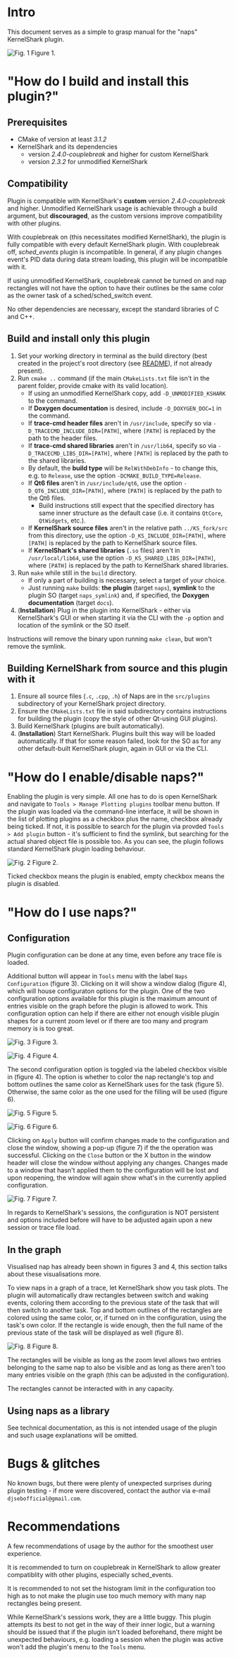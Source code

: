 # Intro

This document serves as a simple to grasp manual for the "naps" KernelShark plugin.

![Fig. 1](../images/NapsWorking.png)
Figure 1.

# "How do I build and install this plugin?"

## Prerequisites

- CMake of version at least *3.1.2*
- KernelShark and its dependencies
  - version *2.4.0-couplebreak* and higher for custom KernelShark
  - version *2.3.2* for unmodified KernelShark

## Compatibility

Plugin is compatible with KernelShark's **custom** version *2.4.0-couplebreak* and higher.
Unmodified KernelShark usage is achievable through a build argument, but **discouraged**, as the
custom versions improve compatibility with other plugins.

With couplebreak on (this necessitates modified KernelShark), the plugin is fully compatible with every default 
KernelShark plugin. With couplebreak off, *sched_events* plugin is incompatible. In general, if any plugin changes 
event's PID data during data stream loading, this plugin will be incompatible with it.

If using unmodified KernelShark, couplebreak cannot be turned on and nap rectangles will not have the option to
have their outlines be the same color as the owner task of a sched/sched_switch event.

No other dependencies are necessary, except the standard libraries of C and C++.

## Build and install only this plugin

1. Set your working directory in terminal as the build directory (best created in the project's root directory (see 
   [README](../../README.md)), if not already present).
2. Run `cmake ..` command (if the main `CMakeLists.txt` file isn't in the parent folder, provide cmake with its
   valid location).
   - If using an unmodified KernelShark copy, add `-D_UNMODIFIED_KSHARK` to the command.
   - If **Doxygen documentation** is desired, include `-D_DOXYGEN_DOC=1` in the command.
   - If **trace-cmd header files** aren't in `/usr/include`, specify so via `-D_TRACECMD_INCLUDE_DIR=[PATH]`, where
    `[PATH]` is replaced by the path to the header files.
   - If **trace-cmd shared libraries** aren't in `/usr/lib64`, specify so via `-D_TRACECMD_LIBS_DIR=[PATH]`, where
    `[PATH]` is replaced by the path to the shared libraries.
   - By default, the **build type** will be `RelWithDebInfo` - to change this, e.g. to `Release`, use the option 
     `-DCMAKE_BUILD_TYPE=Release`.
   - If **Qt6 files** aren't in `/usr/include/qt6`, use the option `-D_QT6_INCLUDE_DIR=[PATH]`, where `[PATH]` is 
     replaced by the path to the Qt6 files.
     - Build instructions still expect that the specified directory has same inner structure as the default case (i.e. 
       it contains `QtCore`, `QtWidgets`, etc.).
   - If **KernelShark source files** aren't in the relative path `../KS_fork/src` from this directory, use
     the option `-D_KS_INCLUDE_DIR=[PATH]`, where `[PATH]` is replaced by the path to KernelShark source files.
   - If **KernelShark's shared libraries** (`.so` files) aren't in `/usr/local/lib64`, use the option
     `-D_KS_SHARED_LIBS_DIR=[PATH]`, where `[PATH]` is replaced by the path to KernelShark shared libraries.
3. Run `make` while still in the `build` directory.
   - If only a part of building is necessary, select a target of your choice.
   - Just running `make` builds: **the plugin** (target `naps`), **symlink** to the plugin SO (target `naps_symlink`) 
     and, if specified, the **Doxygen documentation** (target `docs`).
4. (**Installation**) Plug in the plugin into KernelShark - either via KernelShark's GUI or when starting it via the 
   CLI with the `-p` option and location of the symlink or the SO itself.

Instructions will remove the binary upon running `make clean`, but won't remove the symlink.

## Building KernelShark from source and this plugin with it

1. Ensure all source files (`.c`, `.cpp`, `.h`) of Naps are in the `src/plugins` subdirectory of your KernelShark project directory.
2. Ensure the `CMakeLists.txt` file in said subdirectory contains instructions for building the plugin (copy the style of other Qt-using GUI plugins).
3. Build KernelShark (plugins are built automatically).
4. (**Installation**) Start KernelShark. Plugins built this way will be loaded automatically. If that for some reason failed, look for the SO as for any other default-built KernelShark plugin, again in GUI or via the CLI.

# "How do I enable/disable naps?"

Enabling the plugin is very simple. All one has to do is open KernelShark and navigate to 
`Tools > Manage Plotting plugins` toolbar menu button. If the plugin was loaded via the command-line interface,
it will be shown in the list of plotting plugins as a checkbox plus the name, checkbox already being ticked.
If not, it is possible to search for the plugin via provded `Tools > Add plugin` button - it's sufficient to
find the symlink, but searching for the actual shared object file is possible too. As you can see, the plugin
follows standard KernelShark plugin loading behaviour.

![Fig. 2](../images/NapsManagePlottingPlugins.png)
Figure 2.

Ticked checkbox means the plugin is enabled, empty checkbox means the plugin is disabled.

# "How do I use naps?"

## Configuration

Plugin configuration can be done at any time, even before any trace file is loaded.

Additional button will appear in `Tools` menu with the label `Naps Configuration` (figure 3).
Clicking on it will show a window dialog (figure 4), which will house configuraton options for the plugin. One of the
two configuration options available for this plugin is the maximum amount of entries visible on the graph before the
plugin is allowed to work. This configuration option can help if there are either not enough visible plugin shapes
for a current zoom level or if there are too many and program memory is is too great.

![Fig. 3](../images/NapsConfigButton.png)
Figure 3.

![Fig. 4](../images/NapsConfigWindow.png)
Figure 4.

The second configuration option is toggled via the labeled checkbox visible in (figure 4). The option is whether to
color the nap rectangle's top and bottom outlines the same color as KernelShark uses for the task (figure 5).
Otherwise, the same color as the one used for the filling will be used (figure 6).

![Fig. 5](../images/NapsDefaultColors.png)
Figure 5.

![Fig. 6](../images/NapsTaskLikeColors.png)
Figure 6.

Clicking on `Apply` button will confirm changes made to the configuration and close the window, showing a pop-up 
(figure 7) if the the operation was successful. Clicking on the `Close` button or the X button in the window header
will close the window without applying any changes. Changes made to a window that hasn't applied them to the 
configuration will be lost and upon reopening, the window will again show what's in the currently applied 
configuration.

![Fig. 7](../images/NapsConfigSuccess.png)
Figure 7.

In regards to KernelShark's sessions, the configuration is NOT persistent and options included before will have to be
adjusted again upon a new session or trace file load.

## In the graph

Visualised nap has already been shown in figures 3 and 4, this section talks about these visualisations more.

To view naps in a graph of a trace, let KernelShark show you task plots. The plugin will automatically draw
rectangles between switch and waking events, coloring them according to the previous state of the task that will
then switch to another task. Top and bottom outlines of the rectangles are colored using the same color, or, if
turned on in the configuration, using the task's own color. If the rectangle is wide enough, then the full name
of the previous state of the task will be displayed as well (figure 8).

![Fig. 8](../images/NapsDifferentWidths.png)
Figure 8.

The rectangles will be visible as long as the zoom level allows two entries belonging to the same nap to also be
visible and as long as there aren't too many entries visible on the graph (this can be adjusted in the configuration).

The rectangles cannot be interacted with in any capacity.

## Using naps as a library

See technical documentation, as this is not intended usage of the plugin and such usage explanations will be omitted.

# Bugs & glitches

No known bugs, but there were plenty of unexpected surprises during plugin testing - if more were discovered,
contact the author via e-mail `djsebofficial@gmail.com`.

# Recommendations

A few recommendations of usage by the author for the smoothest user experience.

It is recommended to turn on couplebreak in KernelShark to allow greater compatiblity with other
plugins, especially sched_events.

It is recommended to not set the histogram limit in the configuration too high as to not make the plugin use
too much memory with many nap rectangles being present.

While KernelShark's sessions work, they are a little buggy. This plugin attempts its best to not get in the way of
their inner logic, but a warning should be issued that if the plugin isn't loaded beforehand, there might be
unexpected behaviours, e.g. loading a session when the plugin was active won't add the plugin's menu to the
`Tools` menu.
